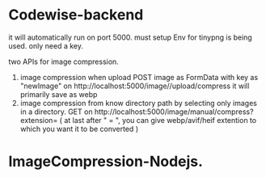 # Codewise-backend

it will automatically run on port 5000.
must setup Env for tinypng is being used. only need a key.


two APIs for image compression.
1. image compression when upload
     POST image as FormData with key as "newImage" on http://localhost:5000/image//upload/compress
     it will primarily save as webp
3. image compression from know directory path by selecting only images in a directory.
     GET on http://localhost:5000/image/manual/compress?extension=
     ( at last after " = ", you can give webp/avif/heif extention to which you want it to be converted )

# ImageCompression-Nodejs.
